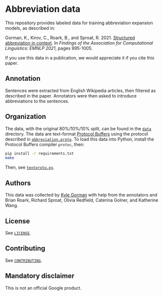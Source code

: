 # Abbreviation data

This repository provides labeled data for training abbreviation expansion
models, as described in:

Gorman, K., Kirov, C., Roark, B., and Sproat, R. 2021. [Structured
abbreviation in context](https://aclanthology.org/2021.findings-emnlp.85/).
In *Findings of the Association for Computational Linguistics: EMNLP 2021*,
pages 995-1005.

If you use this data in a publication, we would appreciate it if you cite this
paper.

## Annotation

Sentences were extracted from English Wikipedia articles, then filtered as
described in the paper. Annotators were then asked to introduce abbreviations to
the sentences.

## Organization

The data, with the original 80%/10%/10% split, can be found in the
[`data`](data/) directory. The data are text-format [Protocol
Buffers](https://developers.google.com/protocol-buffers) using the protocol
described in [`abbreviation.proto`](abbreviation.proto). To load this data
into Python, install the Protocol Buffers compiler `protoc`, then:

```bash
pip install -r requirements.txt
make
```

Then, see [`textproto.py`](textproto.py).

## Authors

This data was collected by [Kyle Gorman](mailto:kbg@google.com) with help from
the annotators and Brian Roark, Richard Sproat, Olivia Redfield, Caterina
Golner, and Katherine Wang.

## License

See [`LICENSE`](LICENSE).

## Contributing

See [`CONTRIBUTING`](CONTRIBUTING).

## Mandatory disclaimer

This is not an official Google product.
